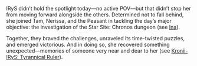 IRyS didn’t hold the spotlight today—no active POV—but that didn’t stop her from moving forward alongside the others. Determined not to fall behind, she joined Tam, Nerissa, and the Peasant in tackling the day’s major objective: the investigation of the Star Site: Chronos dungeon (see [Ina](#node:nino-ina-the-hot-purple-one)).

Together, they braved the challenges, unraveled its time-twisted puzzles, and emerged victorious. And in doing so, she recovered something unexpected—memories of someone very near and dear to her (see [Kronii-IRyS: Tyrannical Ruler](#edge:hot-pink-one-tam-gandr-right-2-left-2)).
